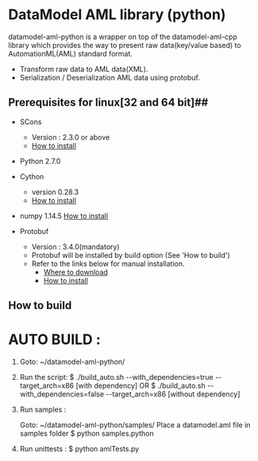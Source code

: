 # DataModel AML library (python)
datamodel-aml-python is a wrapper on top of the datamodel-aml-cpp library which provides the way to present raw data(key/value based) to AutomationML(AML) standard format.
 - Transform raw data to AML data(XML).
 - Serialization / Deserialization AML data using protobuf.
 
 ## Prerequisites for linux[32 and 64 bit]##
- SCons
  - Version : 2.3.0 or above
  - [How to install](http://scons.org/doc/2.3.0/HTML/scons-user/c95.html)
- Python 2.7.0
- Cython 
  - version 0.28.3
  - [How to install]($ "sudo pip install Cython")
- numpy 1.14.5
  [How to install]($ "sudo pip install numpy") 

- Protobuf
  - Version : 3.4.0(mandatory)
  - Protobuf will be installed by build option (See 'How to build')
  - Refer to the links below for manual installation.
    - [Where to download](https://github.com/google/protobuf/releases/tag/v3.4.0)
    - [How to install](https://github.com/google/protobuf/blob/master/src/README.md)
	
	
## How to build ##

AUTO BUILD : 
===============
1. Goto: ~/datamodel-aml-python/
2. Run the script:
	$ ./build_auto.sh --with_dependencies=true --target_arch=x86 [with dependency]
		OR
	$ ./build_auto.sh --with_dependencies=false --target_arch=x86 [without dependency]
3. Run samples : 

	Goto: ~/datamodel-aml-python/samples/
	Place a datamodel.aml file in samples folder
	$ python samples.python
4. Run unittests : 
	$ python amlTests.py
